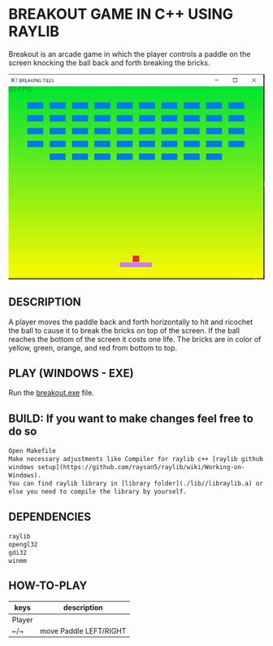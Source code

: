 # BREAKOUT GAME IN C++ USING RAYLIB

 Breakout is an arcade game in which the player controls a paddle on the screen knocking the ball back and forth breaking the bricks.
 
 ![thumbnail](./Breakout.png)

## DESCRIPTION
 A player moves the paddle back and forth horizontally to hit and ricochet the ball to cause it to break the bricks on top of the screen.
 If the ball reaches the bottom of the screen it costs one life.
 The bricks are in color of yellow, green, orange, and red from bottom to top.

## PLAY (WINDOWS - EXE)
 Run the [breakout.exe](./build/breakout.exe) file.

## BUILD: If you want to make changes feel free to do so
```console 
Open Makefile
Make necessary adjustments like Compiler for raylib c++ [raylib github windows setup](https://github.com/raysan5/raylib/wiki/Working-on-Windows).
You can find raylib library in [library folder](./lib//libraylib.a) or else you need to compile the library by yourself.
```

## DEPENDENCIES
```console
raylib
opengl32 
gdi32 
winmm
```

## HOW-TO-PLAY
|keys|description|
|---|---|
|Player|
|<kbd>←</kbd>/<kbd>→</kbd>|move Paddle LEFT/RIGHT|
